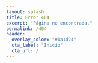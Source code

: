 ```yaml
---
layout: splash
title: Error 404
excerpt: "Página no encontrada."
permalink: /404
header:
  overlay_color: "#1a1d24"
  cta_label: "Inicio"
  cta_url: /
---
```

